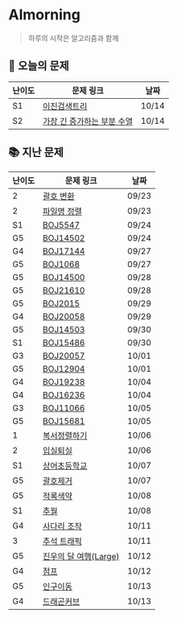 # Almorning

>  하루의 시작은 알고리즘과 함께

## 📖 오늘의 문제

| 난이도 | 문제 링크                                                    | 날짜  |
| ------ | ------------------------------------------------------------ | ----- |
| S1     | [이진검색트리](https://www.acmicpc.net/problem/5639)         | 10/14 |
| S2     | [가장 긴 증가하는 부분 수열](https://www.acmicpc.net/problem/11053) | 10/14 |

## 📚 지난 문제

| 난이도 | 문제 링크                                                    | 날짜  |
| ------ | ------------------------------------------------------------ | ----- |
| 2      | [괄호 변환](https://programmers.co.kr/learn/courses/30/lessons/60058) | 09/23 |
| 2      | [파일명 정렬](https://programmers.co.kr/learn/courses/30/lessons/17686) | 09/23 |
| S1     | [BOJ5547](https://www.acmicpc.net/problem/5547)              | 09/24 |
| G5     | [BOJ14502](https://www.acmicpc.net/problem/14502)            | 09/24 |
| G4     | [BOJ17144](https://www.acmicpc.net/problem/17144)            | 09/27 |
| G5     | [BOJ1068](https://www.acmicpc.net/problem/1068)              | 09/27 |
| G5     | [BOJ14500](https://www.acmicpc.net/problem/14500)            | 09/28 |
| G5     | [BOJ21610](https://www.acmicpc.net/problem/21610)            | 09/28 |
| G5     | [BOJ2015](https://www.acmicpc.net/problem/2015)              | 09/29 |
| G4     | [BOJ20058](https://www.acmicpc.net/problem/20058)            | 09/29 |
| G5     | [BOJ14503](https://www.acmicpc.net/problem/14503)            | 09/30 |
| S1     | [BOJ15486](https://www.acmicpc.net/problem/15486)            | 09/30 |
| G3     | [BOJ20057](https://www.acmicpc.net/problem/20057)            | 10/01 |
| G5     | [BOJ12904](https://www.acmicpc.net/problem/12904)            | 10/01 |
| G4     | [BOJ19238](https://www.acmicpc.net/problem/19238)            | 10/04 |
| G4     | [BOJ16236](https://www.acmicpc.net/problem/16236)            | 10/04 |
| G3     | [BOJ11066](https://www.acmicpc.net/problem/11066)            | 10/05 |
| G5     | [BOJ15681](https://www.acmicpc.net/problem/15681)            | 10/05 |
| 1      | [복서정렬하기](https://programmers.co.kr/learn/courses/30/lessons/85002?language=java) | 10/06 |
| 2      | [입실퇴실](https://programmers.co.kr/learn/courses/30/lessons/86048) | 10/06 |
| S1     | [상어초등학교](https://www.acmicpc.net/problem/21608)        | 10/07 |
| G5     | [괄호제거](https://www.acmicpc.net/problem/2800)             | 10/07 |
| G5     | [적록색약](https://www.acmicpc.net/problem/10026)            | 10/08 |
| S1     | [추월](https://www.acmicpc.net/problem/2002)                 | 10/08 |
| G4     | [사다리 조작](https://www.acmicpc.net/problem/15684)         | 10/11 |
| 3      | [추석 트래픽](https://programmers.co.kr/learn/courses/30/lessons/17676#) | 10/11 |
| G5     | [진우의 달 여행(Large)](https://www.acmicpc.net/problem/17485) | 10/12 |
| G4     | [점프](https://www.acmicpc.net/problem/2253)                 | 10/12 |
| G5     | [인구이동](https://www.acmicpc.net/problem/16234)            | 10/13 |
| G4     | [드래곤커브](https://www.acmicpc.net/problem/15685)          | 10/13 |

